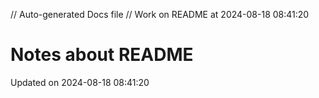 // Auto-generated Docs file
// Work on README at 2024-08-18 08:41:20
# Notes about README
Updated on 2024-08-18 08:41:20
